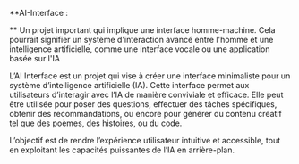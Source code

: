 **AI-Interface :

** Un projet important qui implique une interface homme-machine. Cela pourrait signifier un système d'interaction avancé entre l'homme et une intelligence artificielle, comme une interface vocale ou une application basée sur l'IA

L’AI Interface est un projet qui vise à créer une interface minimaliste pour un système d’intelligence artificielle (IA). 
Cette interface permet aux utilisateurs d’interagir avec l’IA de manière conviviale et efficace. 
Elle peut être utilisée pour poser des questions, effectuer des tâches spécifiques, obtenir des recommandations, ou encore pour générer du contenu créatif tel que des poèmes, des histoires, ou du code. 

L’objectif est de rendre l’expérience utilisateur intuitive et accessible, tout en exploitant les capacités puissantes de l’IA en arrière-plan.
